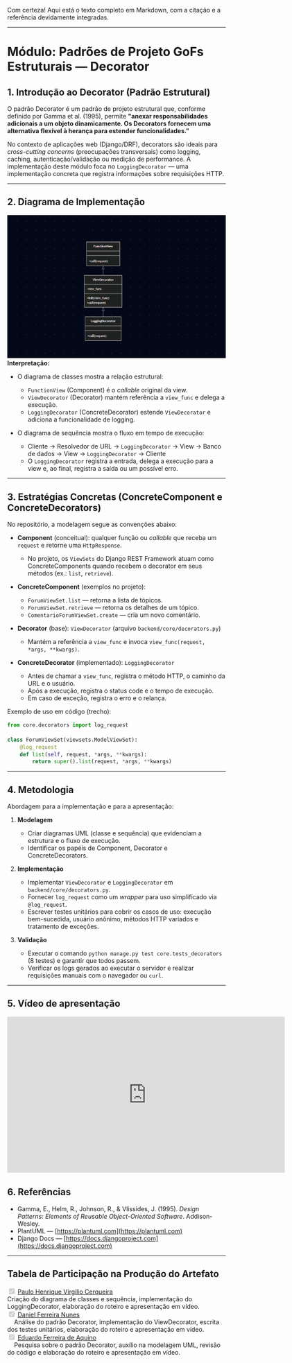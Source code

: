 Com certeza\! Aqui está o texto completo em Markdown, com a citação e a referência devidamente integradas.

-----

# Módulo: Padrões de Projeto GoFs Estruturais — Decorator

## 1\. Introdução ao Decorator (Padrão Estrutural)

O padrão Decorator é um padrão de projeto estrutural que, conforme definido por Gamma et al. (1995), permite **"anexar responsabilidades adicionais a um objeto dinamicamente. Os Decorators fornecem uma alternativa flexível à herança para estender funcionalidades."**

No contexto de aplicações web (Django/DRF), decorators são ideais para *cross-cutting concerns* (preocupações transversais) como logging, caching, autenticação/validação ou medição de performance. A implementação deste módulo foca no `LoggingDecorator` — uma implementação concreta que registra informações sobre requisições HTTP.

-----

## 2\. Diagrama de Implementação
![alt text](image-1.png)
**Interpretação:**

  - O diagrama de classes mostra a relação estrutural:

      - `FunctionView` (Component) é o *callable* original da view.
      - `ViewDecorator` (Decorator) mantém referência a `view_func` e delega a execução.
      - `LoggingDecorator` (ConcreteDecorator) estende `ViewDecorator` e adiciona a funcionalidade de logging.

  - O diagrama de sequência mostra o fluxo em tempo de execução:

      - Cliente → Resolvedor de URL → `LoggingDecorator` → View → Banco de dados → View → `LoggingDecorator` → Cliente
      - O `LoggingDecorator` registra a entrada, delega a execução para a view e, ao final, registra a saída ou um possível erro.

-----

## 3\. Estratégias Concretas (ConcreteComponent e ConcreteDecorators)

No repositório, a modelagem segue as convenções abaixo:

  - **Component** (conceitual): qualquer função ou *callable* que receba um `request` e retorne uma `HttpResponse`.

      - No projeto, os `ViewSets` do Django REST Framework atuam como ConcreteComponents quando recebem o decorator em seus métodos (ex.: `list`, `retrieve`).

  - **ConcreteComponent** (exemplos no projeto):

      - `ForumViewSet.list` — retorna a lista de tópicos.
      - `ForumViewSet.retrieve` — retorna os detalhes de um tópico.
      - `ComentarioForumViewSet.create` — cria um novo comentário.

  - **Decorator** (base): `ViewDecorator` (arquivo `backend/core/decorators.py`)

      - Mantém a referência a `view_func` e invoca `view_func(request, *args, **kwargs)`.

  - **ConcreteDecorator** (implementado): `LoggingDecorator`

      - Antes de chamar a `view_func`, registra o método HTTP, o caminho da URL e o usuário.
      - Após a execução, registra o status code e o tempo de execução.
      - Em caso de exceção, registra o erro e o relança.

Exemplo de uso em código (trecho):

```python
from core.decorators import log_request

class ForumViewSet(viewsets.ModelViewSet):
    @log_request
    def list(self, request, *args, **kwargs):
        return super().list(request, *args, **kwargs)
```

-----

## 4\. Metodologia

Abordagem para a implementação e para a apresentação:

1.  **Modelagem**

      - Criar diagramas UML (classe e sequência) que evidenciam a estrutura e o fluxo de execução.
      - Identificar os papéis de Component, Decorator e ConcreteDecorators.

2.  **Implementação**

      - Implementar `ViewDecorator` e `LoggingDecorator` em `backend/core/decorators.py`.
      - Fornecer `log_request` como um *wrapper* para uso simplificado via `@log_request`.
      - Escrever testes unitários para cobrir os casos de uso: execução bem-sucedida, usuário anônimo, métodos HTTP variados e tratamento de exceções.

3.  **Validação**

      - Executar o comando `python manage.py test core.tests_decorators` (8 testes) e garantir que todos passem.
      - Verificar os logs gerados ao executar o servidor e realizar requisições manuais com o navegador ou `curl`.

-----

## 5. Vídeo de apresentação

<iframe width="640" height="360" src="https://www.youtube.com/embed/VPRuDv5MTB8" title="Gofs Estruturais" frameborder="0" allow="accelerometer; autoplay; clipboard-write; encrypted-media; gyroscope; picture-in-picture; web-share" referrerpolicy="strict-origin-when-cross-origin" allowfullscreen></iframe>


## 6\. Referências

  - Gamma, E., Helm, R., Johnson, R., & Vlissides, J. (1995). *Design Patterns: Elements of Reusable Object-Oriented Software*. Addison-Wesley.
  - PlantUML — [https://plantuml.com](https://plantuml.com)
  - Django Docs — [https://docs.djangoproject.com](https://docs.djangoproject.com)

-----

## Tabela de Participação na Produção do Artefato

<label><input type="checkbox" checked disabled> [ Paulo Henrique Virgilio Cerqueira ](https://github.com/paulocerqr)</label><br> Criação do diagrama de classes e sequência, implementação do LoggingDecorator, elaboração do roteiro e apresentação em vídeo.<br>
<label><input type="checkbox" checked disabled> [ Daniel Ferreira Nunes ](https://github.com/Mach1r0)</label><br>
    Análise do padrão Decorator, implementação do ViewDecorator, escrita dos testes unitários, elaboração do roteiro e apresentação em vídeo.<br>
<label><input type="checkbox" checked disabled> [ Eduardo Ferreira de Aquino ](https://github.com/fxred)</label><br>
    Pesquisa sobre o padrão Decorator, auxílio na modelagem UML, revisão do código e elaboração do roteiro e apresentação em vídeo.<br>